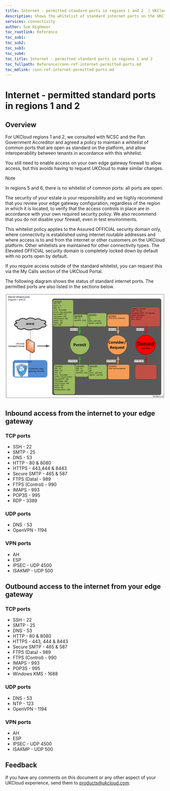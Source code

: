 ```yaml
---
title: Internet - permitted standard ports in regions 1 and 2  | UKCloud Ltd
description: Shows the whitelist of standard internet ports on the UKCloud managed perimeter firewalls
services: connectivity
author: Sue Highmoor
toc_rootlink: Reference
toc_sub1: 
toc_sub2:
toc_sub3:
toc_sub4:
toc_title: Internet - permitted standard ports in regions 1 and 2
toc_fullpath: Reference/conn-ref-internet-permitted-ports.md
toc_mdlink: conn-ref-internet-permitted-ports.md
---
```


# Internet - permitted standard ports in regions 1 and 2

## Overview

For UKCloud regions 1 and 2, we consulted with NCSC and the Pan Government Accreditor and agreed a policy to maintain a whitelist of common ports that are open as standard on the platform, and allow interoperability between tenants in accordance with this whitelist.

You still need to enable access on your own edge gateway firewall to allow access, but this avoids having to request UKCloud to make similar changes.

> [!NOTE]
> In regions 5 and 6, there is no whitelist of common ports: all ports are open.

The security of your estate is your responsibility and we highly recommend that you review your edge gateway configuration, regardless of the region in which it is located, to verify that the access controls in place are in accordance with your own required security policy. We also recommend that you do not disable your firewall, even in test environments.

This whitelist policy applies to the Assured OFFICIAL security domain only, where connectivity is established using internet routable addresses and where access is to and from the internet or other customers on the UKCloud platform. Other whitelists are maintained for other connectivity types. The Elevated OFFICIAL security domain is completely locked down by default with no ports open by default.

If you require access outside of the standard whitelist, you can request this via the My Calls section of the UKCloud Portal.

The following diagram shows the status of standard internet ports. The permitted ports are also listed in the sections below.

![Internet whitelist ports (regions 1 and 2)](images/internet_whitelist_ports_v1_3.png)

## Inbound access from the internet to your edge gateway

### TCP ports

- SSH - 22 
- SMTP - 25
- DNS - 53
- HTTP - 80 & 8080
- HTTPS - 443,444 & 8443
- Secure SMTP - 465 & 587
- FTPS (Data) - 989
- FTPS (Control) - 990
- IMAPS - 993
- POP3S - 995
- RDP - 3389

### UDP ports
  
- DNS - 53
- OpenVPN - 1194

### VPN ports

- AH
- ESP
- IPSEC - UDP 4500 
- ISAKMP - UDP 500

## Outbound access to the internet from your edge gateway

### TCP ports

- SSH - 22
- SMTP - 25
- DNS - 53
- HTTP - 80 & 8080
- HTTPS - 443, 444 & 8443
- Secure SMTP - 465 & 587
- FTPS (Data) - 989
- FTPS (Control) - 990
- IMAPS - 993
- POP3S - 995
- Windows KMS - 1688

### UDP ports

- DNS - 53
- NTP - 123
- OpenVPN - 1194

### VPN ports

- AH
- ESP
- IPSEC - UDP 4500
- ISAKMP - UDP 500

## Feedback

If you have any comments on this document or any other aspect of your UKCloud experience, send them to <products@ukcloud.com>.